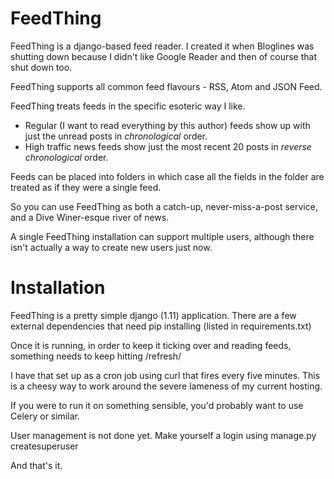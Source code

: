 FeedThing
=========

FeedThing is a django-based feed reader.  I created it when Bloglines was shutting down because I didn't like Google Reader and then of course that shut down too.

FeedThing supports all common feed flavours - RSS, Atom and JSON Feed.

FeedThing treats feeds in the specific esoteric way I like.  

* Regular (I want to read everything by this author) feeds show up with just the unread posts in *chronological* order.
* High traffic news feeds show just the most recent 20 posts in *reverse chronological* order.

Feeds can be placed into folders in which case all the fields in the folder are treated as if they were a single feed.

So you can use FeedThing as both a catch-up, never-miss-a-post service, and a Dive Winer-esque river of news.

A single FeedThing installation can support multiple users, although there isn't actually a way to create new users just now.

Installation
============

FeedThing is a pretty simple django (1.11) application.  There are a few external dependencies that need pip installing (listed in requirements.txt)

Once it is running, in order to keep it ticking over and reading feeds, something needs to keep hitting /refresh/

I have that set up as a cron job using curl that fires every five minutes.  This is a cheesy way to work around the severe lameness of my current hosting.

If you were to run it on something sensible, you'd probably want to use Celery or similar.

User management is not done yet.  Make yourself a login using manage.py createsuperuser

And that's it.


